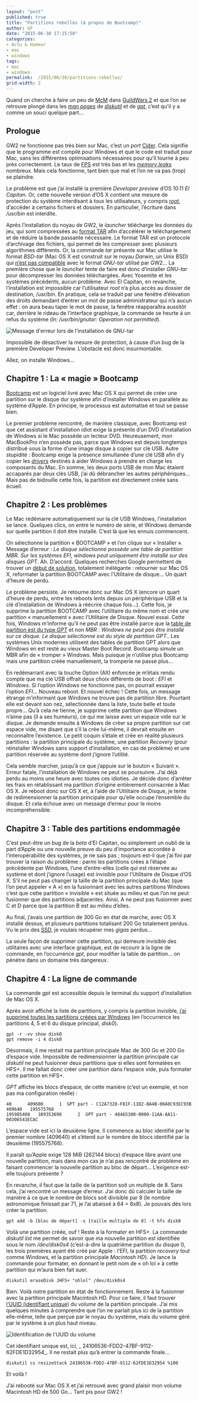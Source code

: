 ```yaml
---
layout: "post"
published: true
title: "Partitions rebelles (à propos de Bootcamp)"
author: GF
date: "2015-06-30 17:15:50"
categories:
- Actu & Humeur
- mac
- windows
tags:
- mac
- windows
permalink:  /2015/06/30/partitions-rebelles/
grid-width: 2
---
```


Quand on cherche à faire un peu de [McM][1] dans [GuildWars 2][2] et que l’on se retrouve plongé dans les _[man pages][3]_ de _[diskutil][4]_ et de _[gpt][5]_, c’est qu’il y a comme un souci quelque part…

## Prologue

GW2 ne fonctionne pas très bien sur Mac, c’est un _port_ [Cider][6]. Cela signifie que le programme est compilé pour Windows et que le code est traduit pour Mac, sans les différentes optimisations nécessaires pour qu’il tourne à peu près correctement. Le taux de [FPS][7] est très bas et les _[memory leaks][8]_ nombreux. Mais cela fonctionne, tant bien que mal et l’on ne va pas (trop) se plaindre.

Le problème est que j’ai installé la première _Developer preview_ d’OS 10.11 _El Capitan_. Or, cette nouvelle version d’OS X contient une mesure de protection du système interdisant à _tous_ les utilisateurs, y compris _[root][9]_, d’accéder à certains fichiers et dossiers. En particulier, l’écriture dans _/usr/bin_ est interdite. 

Après l’installation du noyau de GW2, le _launcher_ télécharge les données du jeu, qui sont compressées au [format TAR][10] afin d’accélérer le téléchargement et de réduire la bande passante nécessaire. Le format TAR est un protocole d’archivage des fichiers, qui permet de les compresser avec plusieurs algorithmes différents. Or, la commande _tar_ présente sur Mac utilise le format _BSD-tar_ (Mac OS X est construit sur le noyau _Darwin_, un Unix BSD) qui [n’est pas compatible][11] avec le format _GNU-tar_ utilisé par GW2… La première chose que le _launcher_ tente de faire est donc d’installer _GNU-tar_ pour décompresser les données téléchargées. Avec Yosemite et les systèmes précédents, aucun problème. Avec El Capitan, en revanche, l’installation est impossible car l’utilisateur _root_ n’a plus accès au dossier de destination, _/usr/bin_. En pratique, cela se traduit par une fenêtre d’élévation des droits demandant d’entrer un mot de passe administrateur qui n’a aucun effet : on aura beau taper le mot de passe, la fenêtre réapparaîtra aussitôt car, derrière le rideau de l’interface graphique, la commande se heurte à un refus du système (_ln: /usr/bin/gnutar: Operation not permitted_).

![][image-1]

Impossible de désactiver la mesure de protection, à cause d’un bug de la première Developer Preview. L’obstacle est donc insurmontable.

Allez, on installe Windows…

## Chapitre 1 : La « magie » Bootcamp

[Bootcamp][12] est un logiciel livré avec Mac OS X qui permet de créer une partition sur le disque dur système afin d’installer Windows en parallèle au système d’Apple. En principe, le processus est automatisé et tout se passe bien. 

Le premier problème rencontré, de manière classique, avec Bootcamp est que cet assistant d’installation idiot exige la présente d’un DVD d’installation de Windows si le Mac possède un lecteur DVD. Heureusement, mon MacBookPro n’en possède pas, parce que Windows est depuis longtemps distribué sous la forme d’une image disque à copier sur clé USB. Autre stupidité : Bootcamp exige la présence simultanée d’une clé USB afin d’y copier les _[drivers][13]_ destinés à aider Windows à prendre en charge les composants du Mac. En somme, les deux ports USB de mon Mac étaient accaparés par deux clés USB, j’ai dû débrancher les autres périphériques… Mais pas de bidouille cette fois, la partition est directement créée sans écueil. 

## Chapitre 2 : Les problèmes

Le Mac redémarre automatiquement sur la clé USB Windows, l’installation se lance. Quelques clics, on entre le numéro de série, et Windows demande sur quelle partition il doit être installé. C’est là que les ennuis commencent.

On sélectionne la partition « BOOTCAMP » et l’on clique sur « Installer ». Message d’erreur : _Le disque sélectionné possède une table de partition MBR. Sur les systèmes EFI, windows peut uniquement être installé sur des disques GPT_.  Ah. D’accord. Quelques recherches Google permettent de trouver un [début de solution][14], totalement inélégante : retourner sur Mac OS X, reformater la partition BOOTCAMP avec l’Utilitaire de disque… Un quart d’heure de perdu.

Le problème persiste. Je retourne donc sur Mac OS X (encore un quart d’heure de perdu, entre les reboots lents depuis un périphérique USB et la clé d’installation de Windows à réécrire chaque fois…). Cette fois, je supprime la partition BOOTCAMP avec l’utilitaire du même nom et crée une partition « manuellement » avec l’Utilitaire de Disque. Nouvel essai. Cette fois, Windows m’informe qu’il ne peut pas être installé parce que la [table de partition est du type _GPT_][15] et non _MBR_ : _Windows ne peut pas être installé sur ce disque. Le disque sélectionné est du style de partition GPT._. Les systèmes Unix modernes utilisent des tables de partition GPT alors que Windows en est resté au vieux Master Boot Record. Bootcamp simule un MBR afin de « tromper » Windows. Mais puisque je n’utilise plus Bootcamp mais une partition créée manuellement, la tromperie ne passe plus…

En redémarrant avec la touche Option (Alt) enfoncée je m’étais rendu compte que ma clé USB offrait deux choix différents de boot : _EFI_ et _Windows_. Si l’option _Windows_ ne fonctionne pas, on pourrait essayer l’option _EFI_… Nouveau reboot. Et nouvel échec ! Cette fois, un message étrange m’informant que Windows ne trouve pas de partition libre. Pourtant elle est devant son nez, sélectionnée dans la liste, toute belle et toute propre… Qu’à cela ne tienne, je supprime cette partition que Windows n’aime pas (il a ses humeurs), ce qui me laisse avec un espace vide sur le disque. Je demande ensuite à Windows de créer sa propre partition sur cet espace vide, me disant que s’il la crée lui-même, il devrait ensuite en reconnaître l’existence. Le petit coquin s’étale et crée en réalité plusieurs partitions : la partition principale du système, une partition _Recovery_ (pour réinstaller Windows sans support d’installation, en cas de problème) et une partition réservée au système dont j’ignore l’utilité. 

Cela semble marcher, jusqu’à ce que j’appuie sur le bouton « Suivant ». Erreur fatale, l’installation de Windows ne peut se poursuivre. J’ai déjà perdu au moins une heure avec toutes ces idioties. Je décide donc d’arrêter les frais en rétablissant ma partition d’origine entièrement consacrée à Mac OS X. Je reboot donc sur OS X et, à l’aide de l’Utilitaire de Disque, je tente de redimensionner la partition principale pour qu’elle occupe l’ensemble du disque. Et cela échoue avec un message d’erreur pour le moins incompréhensible.

## Chapitre 3 : Table des partitions endommagée

C’est peut-être un bug de la _beta_ d’El Capitan, ou simplement un oubli de la part d’Apple ou une nouvelle preuve du peu d’importance accordée à l’interopérabilité des systèmes, je ne sais pas ; toujours est-il que j’ai fini par trouver la raison du problème : parmi les partitions crées à l’étape précédente par Windows, l’une d’entre-elles (celle qui est réservée au système et dont j’ignore l’usage) est invisible pour l’Utilitaire de Disque d’OS X. S’il ne peut pas changer la taille de la partition principale du Mac (que l’on peut appeler « A ») en la fusionnant avec les autres partitions Windows c’est que cette partition « invisible » est située au milieu et que l’on ne peut fusionner que des partitions adjacentes. Ainsi, A ne peut pas fusionner avec C et D parce que la partition B est au milieu d’elles. 

Au final, j’avais une partition de 300 Go en état de marche, avec OS X installé dessus, et plusieurs partitions totalisant 200 Go totalement perdus. Vu le prix des [SSD][16], je voulais récupérer mes _gigas_ perdus…

La seule façon de supprimer cette partition, qui demeure invisible des utilitaires avec une interface graphique, est de recourir à la ligne de commande, en l’occurrence _gpt_, pour modifier la table de partition… on pénètre dans un domaine très dangereux.

## Chapitre 4 : La ligne de commande

La commande _gpt_ est accessible depuis le terminal du support d’installation de Mac OS X.

Après avoir affiché la liste de partitions, y compris la partition invisible, [j’ai supprimé toutes les partitions créées par Windows][17] (en l’occurrence les partitions 4, 5 et 6 du disque principal, _disk0_).

	gpt -r -vv show disk0
	gpt remove -i 4 disk0

Désormais, il me restait ma partition principale Mac de 300 Go et 200 Go d’espace vide. Impossible de redimensionner la partition principale car _diskutil_ ne peut fusionner deux partitions que si elles sont formatées en HFS+. Il me fallait donc créer une partition dans l’espace vide, puis formater cette partition en HFS+.

_GPT_ affiche les blocs d’espace, de cette manière (c’est un exemple, et non pas ma configuration réelle) :

	40      409600      1  GPT part - C12A7328-F81F-11D2-BA4B-00A0C93EC93B
	409640   195575768         
	195985408   389353696      2  GPT part - 48465300-0000-11AA-AA11-00306543ECAC

L’espace vide est ici la deuxième ligne. Il commence au bloc identifié par le premier nombre (409640) et s’étend sur le nombre de blocs identifié par la deuxième (195575768).

Il paraît qu’Apple exige 128 MiB (262144 blocs) d’espace libre avant une nouvelle partition, mais dans mon cas je n’ai pas rencontré de problème en faisant commencer la nouvelle partition au bloc de départ… L’exigence est-elle toujours présente ?

En revanche, il faut que la taille de la partition soit un multiple de 8. Sans cela, j’ai rencontré un message d’erreur. J’ai donc dû calculer la taille de manière à ce que le nombre de blocs soit divisible par 8 (le nombre astronomique finissait par 71, je l’ai abaissé à 64 = 8x8). Je pouvais dès lors créer la partition.

	gpt add -b [bloc de départ] -s [taille multiple de 8] -t hfs disk0

Voilà une partition créée, ouf ! Reste à la formater en HFS+. La commande _diskutil list_ me permet de savoir que ma nouvelle partition est identifiée sous le nom _/dev/disk0s4_ (c’est-à-dire la quatrième partition du disque 0, les trois premières ayant été créé par Apple : l’EFI, la partition _recovery_ tout comme Windows, et la partition principale _Macintosh HD_). Je lance la commande pour formater, en donnant le petit nom de « oh lol » à cette partition qui m’aura bien fait suer.

	diskutil eraseDisk JHFS+ "ohlol" /dev/disk0s4

Bien. Voilà notre partition en état de fonctionnement. Reste à la fusionner avec la partition principale Macintosh HD. Pour ce faire, il faut trouver [l’UUID (identifiant unique)][18] du _volume_ de la partition principale. J’ai mis quelques minutes à comprendre que l’on ne parlait plus ici de la partition elle-même, telle que perçue par le noyau du système, mais du volume géré par le système à un plus haut niveau. 

![][image-2]

Cet identifiant unique est, ici, _ 24106536-FDD2-47BF-9112-62FDE1D32954_. Il ne restait plus qu’à entrer la commande finale…

	diskutil cs resizeStack 24106536-FDD2-47BF-9112-62FDE1D32954 %100

Et voilà ! 

J’ai rebooté sur Mac OS X et j’ai retrouvé avec grand plaisir mon volume Macintosh HD de 500 Go… Tant pis pour GW2 !


[1]:	http://wiki-fr.guildwars2.com/wiki/Monde_contre_Monde
[2]:	https://www.guildwars2.com/fr/
[3]:	https://fr.wikipedia.org/wiki/Man_(Unix)
[4]:	https://developer.apple.com/library/mac/documentation/Darwin/Reference/ManPages/man8/diskutil.8.html
[5]:	https://developer.apple.com/library/mac/documentation/Darwin/Reference/ManPages/man8/gpt.8.html
[6]:	https://en.wikipedia.org/wiki/TransGaming
[7]:	https://fr.wikipedia.org/wiki/Images_par_seconde
[8]:	https://fr.wikipedia.org/wiki/Fuite_de_m%C3%A9moire
[9]:	https://fr.wikipedia.org/wiki/Root
[10]:	https://fr.wikipedia.org/wiki/Tar_(informatique)
[11]:	http://unix.stackexchange.com/questions/101561/what-are-the-differences-between-bsdtar-and-gnu-tar
[12]:	https://www.apple.com/fr/support/bootcamp/
[13]:	https://fr.wikipedia.org/wiki/Pilote_informatique
[14]:	https://discussions.apple.com/thread/5474614?start=15&tstart=0
[15]:	https://discussions.apple.com/thread/3094944?tstart=0
[16]:	https://fr.wikipedia.org/wiki/Solid-state_drive
[17]:	http://apple.stackexchange.com/questions/63130/create-new-partition-in-unallocated-space-with-diskutil
[18]:	https://fr.wikipedia.org/wiki/Universal_Unique_Identifier

[image-1]:	/public/posts/2015-06-30-partitions-rebelles/gnutar.png "Message d'erreur lors de l'installation de GNU-tar"
[image-2]:	/public/posts/2015-06-30-partitions-rebelles/uuid.png "Identification de l'UUID du volume"
